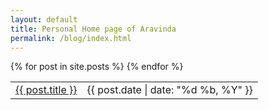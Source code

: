 ```yaml
---
layout: default
title: Personal Home page of Aravinda
permalink: /blog/index.html
---
```

<table class="blogs-list">
  {% for post in site.posts %}
  <tr>
    <td class="c1"><a href="{{ site.baseurl }}{{ post.url }}">{{ post.title }} </a></td>
    <td class="c2">{{ post.date | date: "%d %b, %Y" }}</td>
  </tr>
  {% endfor %}
</table>
<script type="text/javascript">
  var PAGE = "blogs";
</script>
